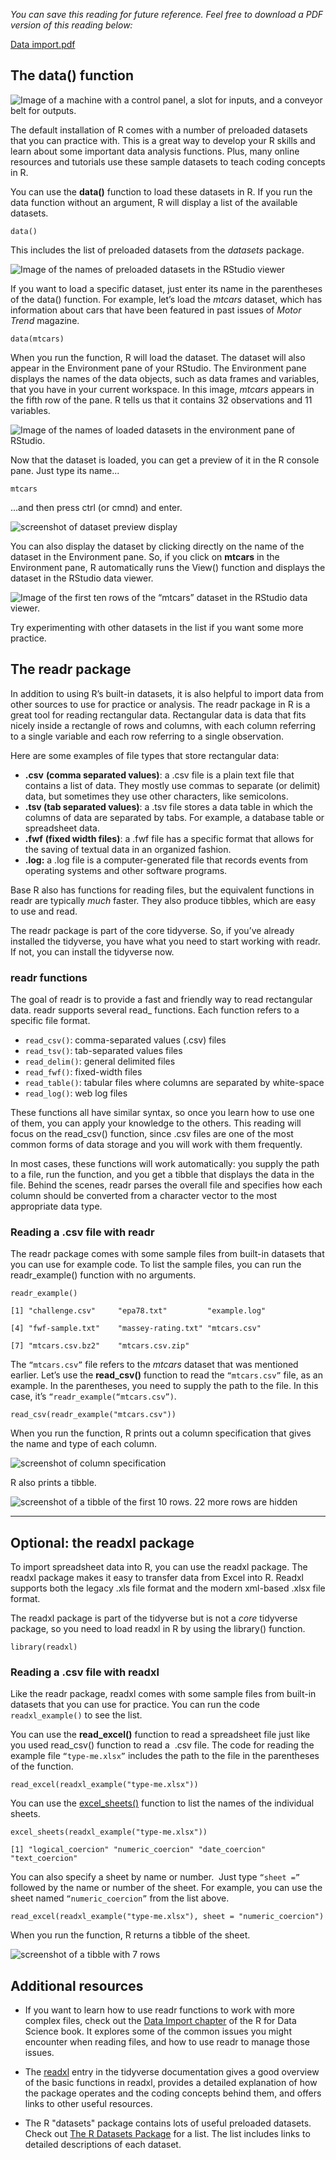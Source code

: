 
_You can save this reading for future reference. Feel free to download a PDF version of this reading below:_

[Data import.pdf](https://d18ky98rnyall9.cloudfront.net/kO62nTFvRAKutp0xbzQC0g_7f7c23790c334cea97fd6b96ff46a24d_Data-import.pdf?Expires=1629244800&Signature=f2x2ZU8CrQYC7i8iXm9rk0nBvyD5r~cvqlQPuzk11tdX5z1K7RipD2kIZjfghD1Vylt-~t1PskFOEEMhYwGz5mZrjd4hIoDsQnPXov~abmyiyWnSee~TA3I7kxgcaoqa7hmdtpyFnTz1kBojywjATg-mYH5fd-B58HrdnpQ~SiY_&Key-Pair-Id=APKAJLTNE6QMUY6HBC5A)

## **The data() function** 

![Image of a machine with a control panel, a slot for inputs, and a conveyor belt for outputs.](https://d3c33hcgiwev3.cloudfront.net/imageAssetProxy.v1/XbxlyImrQgu8ZciJq0ILuA_c3ff7fa1744d497e9267078d16058e2c_Screen-Shot-2021-02-11-at-1.41.31-PM.png?expiry=1629244800000&hmac=AnQ2G_kbn3ZDQE54lt7Nk3t0sfYpithWCyI09sh9j1s)

The default installation of R comes with a number of preloaded datasets that you can practice with. This is a great way to develop your R skills and learn about some important data analysis functions. Plus, many online resources and tutorials use these sample datasets to teach coding concepts in R. 

You can use the **data()** function to load these datasets in R. If you run the data function without an argument, R will display a list of the available datasets. 

```
data()
```

This includes the list of preloaded datasets from the _datasets_ package.

![ Image of the names of preloaded datasets in the RStudio viewer](https://d3c33hcgiwev3.cloudfront.net/imageAssetProxy.v1/PhGaBTlcTqORmgU5XP6jSg_ebb5d20662444ab2bca76352ee5a256e_Screen-Shot-2021-01-22-at-11.39.53-AM.png?expiry=1629244800000&hmac=AqvGfA88UMLh4G21xqO6EJ_fFIyZBxnCXV2lAY9GkfE)

If you want to load a specific dataset, just enter its name in the parentheses of the data() function. For example, let’s load the _mtcars_ dataset, which has information about cars that have been featured in past issues of _Motor Trend_ magazine. 

```
data(mtcars)
```

When you run the function, R will load the dataset. The dataset will also appear in the Environment pane of your RStudio. The Environment pane displays the names of the data objects, such as data frames and variables, that you have in your current workspace. In this image, _mtcars_ appears in the fifth row of the pane. R tells us that it contains 32 observations and 11 variables.

![Image of the names of loaded datasets in the environment pane of RStudio.](https://d3c33hcgiwev3.cloudfront.net/imageAssetProxy.v1/7R_zhy6aSKKf84cumgiiOQ_6fbbeda64ee1472691965bc9bb309cee_Screen-Shot-2021-01-22-at-12.27.39-PM.png?expiry=1629244800000&hmac=q9Dx9b9A7GcgU6Z_1nuWv1i54VxfD9MnulpmV6p7c6Y)

Now that the dataset is loaded, you can get a preview of it in the R console pane. Just type its name...

```
mtcars
```

...and then press ctrl (or cmnd) and enter.

![screenshot of dataset preview display](https://d3c33hcgiwev3.cloudfront.net/imageAssetProxy.v1/yh5xum5tSnKecbpubbpyxg_d7e1505d50fd4d73aa0ef186cd2d56d5_Screen-Shot-2021-03-15-at-3.36.50-PM.png?expiry=1629244800000&hmac=8vwfxK23-fgDw56siT4JK1kxxb3pUa8ZRucCX3yErQM)

You can also display the dataset by clicking directly on the name of the dataset in the Environment pane. So, if you click on **mtcars** in the Environment pane, R automatically runs the View() function and displays the dataset in the RStudio data viewer. 

![Image of the first ten rows of the “mtcars” dataset in the RStudio data viewer.](https://d3c33hcgiwev3.cloudfront.net/imageAssetProxy.v1/32SAqnVYSw-kgKp1WJsPeg_a22883468a134223b74b1f39c5f61655_Screen-Shot-2021-01-22-at-12.10.49-PM.png?expiry=1629244800000&hmac=E226em1QGgB--cWY8AioKtAOOcz7aYGtPaKAbH9I8EE)

Try experimenting with other datasets in the list if you want some more practice. 

## **The readr package**

In addition to using R’s built-in datasets, it is also helpful to import data from other sources to use for practice or analysis. The readr package in R is a great tool for reading rectangular data. Rectangular data is data that fits nicely inside a rectangle of rows and columns, with each column referring to a single variable and each row referring to a single observation. 

Here are some examples of file types that store rectangular data:

-   **.csv** **(comma separated values)**: a .csv file is a plain text file that contains a list of data. They mostly use commas to separate (or delimit) data, but sometimes they use other characters, like semicolons. 
-   **.tsv (tab separated values)**: a .tsv file stores a data table in which the columns of data are separated by tabs. For example, a database table or spreadsheet data. 
-   **.fwf** **(fixed width files)**: a .fwf file has a specific format that allows for the saving of textual data in an organized fashion. 
-   **.log:** a .log file is a computer-generated file that records events from operating systems and other software programs.

Base R also has functions for reading files, but the equivalent functions in readr are typically _much_ faster. They also produce tibbles, which are easy to use and read. 

The readr package is part of the core tidyverse. So, if you’ve already installed the tidyverse, you have what you need to start working with readr. If not, you can install the tidyverse now. 

### **readr functions**

The goal of readr is to provide a fast and friendly way to read rectangular data. readr supports several read_ functions. Each function refers to a specific file format.

-   ``read_csv()``: comma-separated values (.csv) files
-   ``read_tsv()``: tab-separated values files
-   ``read_delim()``: general delimited files
-   ``read_fwf()``: fixed-width files
-   ``read_table()``: tabular files where columns are separated by white-space
-   ``read_log()``: web log files

These functions all have similar syntax, so once you learn how to use one of them, you can apply your knowledge to the others. This reading will focus on the read_csv() function, since .csv files are one of the most common forms of data storage and you will work with them frequently.

In most cases, these functions will work automatically: you supply the path to a file, run the function, and you get a tibble that displays the data in the file. Behind the scenes, readr parses the overall file and specifies how each column should be converted from a character vector to the most appropriate data type. 

### **Reading a .csv file with readr** 

The readr package comes with some sample files from built-in datasets that you can use for example code. To list the sample files, you can run the readr_example() function with no arguments. 

``readr_example()``

```
[1] "challenge.csv"     "epa78.txt"         "example.log" 
```

```
[4] "fwf-sample.txt"    "massey-rating.txt" "mtcars.csv" 
```

```
[7] "mtcars.csv.bz2"    "mtcars.csv.zip"
```

The ``“mtcars.csv”`` file refers to the _mtcars_ dataset that was mentioned earlier. Let’s use the **read_csv()** function to read the ``“mtcars.csv”`` file, as an example. In the parentheses, you need to supply the path to the file. In this case, it’s ``“readr_example(“mtcars.csv”)``. 

``read_csv(readr_example("mtcars.csv"))``

When you run the function, R prints out a column specification that gives the name and type of each column. 

![screenshot of column specification](https://d3c33hcgiwev3.cloudfront.net/imageAssetProxy.v1/CMuq5sbuRZmLqubG7nWZ_g_44b244d4cac447e191fc0d59b94d205d_Screen-Shot-2021-03-15-at-3.42.43-PM.png?expiry=1629244800000&hmac=LPBmLoO4zx2r9kSKHUMZI6So3pVQKBfYCmHPP4IhSLY)

R also prints a tibble. 

![screenshot of a tibble of the first 10 rows. 22 more rows are hidden](https://d3c33hcgiwev3.cloudfront.net/imageAssetProxy.v1/PgvbBFMSRGCL2wRTEtRgsA_1d5362c17f2249dab6a936e09520d84a_Screen-Shot-2021-03-15-at-3.38.20-PM.png?expiry=1629244800000&hmac=tOtJHheqTK8rzyYFKzghTsMi2n9EOSs_LGtXOj_FPmQ)

------------------------------------------------------------------------------------------------------

## Optional: the readxl package

To import spreadsheet data into R, you can use the readxl package. The readxl package makes it easy to transfer data from Excel into R. Readxl supports both the legacy .xls file format and the modern xml-based .xlsx file format. 

The readxl package is part of the tidyverse but is not a _core_ tidyverse package, so you need to load readxl in R by using the library() function.  

``library(readxl)``

### **Reading a .csv file with readxl**

Like the readr package, readxl comes with some sample files from built-in datasets that you can use for practice. You can run the code ``readxl_example()`` to see the list.

You can use the **read_excel()** function to read a spreadsheet file just like you used read_csv() function to read a  .csv file. The code for reading the example file ``“type-me.xlsx”`` includes the path to the file in the parentheses of the function.  

``read_excel(readxl_example("type-me.xlsx"))``

You can use the [excel_sheets()](https://readxl.tidyverse.org/reference/excel_sheets.html "This link takes you to Tidyverse's readxl documentation that describes the excel_sheets function. ") function to list the names of the individual sheets. 

``excel_sheets(readxl_example("type-me.xlsx"))``

``[1] "logical_coercion" "numeric_coercion" "date_coercion" "text_coercion"``

You can also specify a sheet by name or number.  Just type ``“sheet =”`` followed by the name or number of the sheet. For example, you can use the sheet named ``“numeric_coercion”`` from the list above. 

``read_excel(readxl_example("type-me.xlsx"), sheet = "numeric_coercion")``

When you run the function, R returns a tibble of the sheet. 

![screenshot of a tibble with 7 rows](https://d3c33hcgiwev3.cloudfront.net/imageAssetProxy.v1/zqCV7mPlQl-gle5j5ZJfEg_ecec2bacbde34a2caa93c8518c8f95a4_Screen-Shot-2021-03-15-at-3.40.40-PM.png?expiry=1629244800000&hmac=d0coniz1nfvKk1jwcAyNC6Jol1nX6SlT97-VB4h46BY)

## Additional resources

-   If you want to learn how to use readr functions to work with more complex files, check out the [Data Import chapter](https://r4ds.had.co.nz/data-import.html "This link takes you to the Data Import chapter of the R for Data Science book.") of the R for Data Science book. It explores some of the common issues you might encounter when reading files, and how to use readr to manage those issues. 

-   The [readxl](https://readxl.tidyverse.org/ "This link takes you to tidyverse's documentation for the readxl package.") entry in the tidyverse documentation gives a good overview of the basic functions in readxl, provides a detailed explanation of how the package operates and the coding concepts behind them, and offers links to other useful resources.
-   ​The R "datasets" package contains lots of useful preloaded datasets. Check out [The R Datasets Package](https://stat.ethz.ch/R-manual/R-devel/library/datasets/html/00Index.html "This link takes you to a list of the datasets in the R datasets pacakge.") for a list. The list includes links to detailed descriptions of each dataset.
